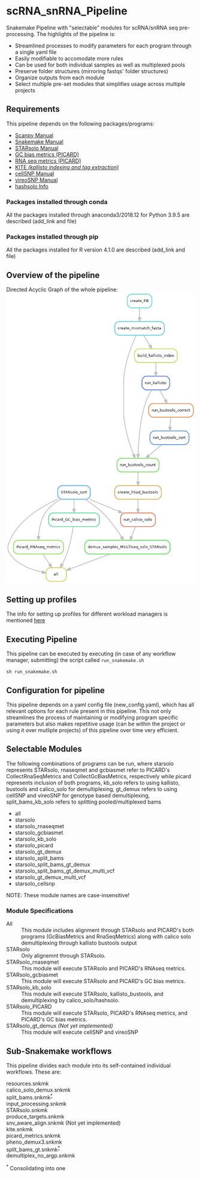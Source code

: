 # scRNA_snRNA_Pipeline
Snakemake Pipeline with "selectable" modules for scRNA/snRNA seq pre-processing.
The highlights of the pipeline is:
<ul>
	<li> Streamlined processes to modify parameters for each program through a single yaml file </li>
	<li> Easily modifiable to accomodate more rules </li>
	<li> Can be used for both individual samples as well as multiplexed pools </li>
	<li> Preserve folder structures (mirroring fastqs' folder structures) </li>
	<li> Organize outputs from each module </li>
	<li> Select multiple pre-set modules that simplifies usage across multiple projects </li>
</ul>

## Requirements
This pipeline depends on the following packages/programs:
<ul>
	<li><a href="https://scanpy.readthedocs.io/en/stable/">Scanpy Manual</a></li>
	<li><a href="https://snakemake.readthedocs.io/en/stable/">Snakemake Manual</a></li>
	<li><a href="https://github.com/alexdobin/STAR/blob/master/docs/STARsolo.md">STARsolo Manual</a> </li>
	<li><a href="https://broadinstitute.github.io/picard/command-line-overview.html#CollectGcBiasMetrics">GC bias metrics (PICARD)</a></li>
	<li><a href="https://broadinstitute.github.io/picard/command-line-overview.html#CollectRnaSeqMetrics">RNA seq metrics (PICARD)</a></li>
	<li><a href="https://github.com/pachterlab/kite">KITE <i>(kallisto indexing and tag extraction)</i></a></li>
	<li><a href="https://cellsnp-lite.readthedocs.io/en/latest/manual.html">cellSNP Manual</a></li>
	<li><a href="https://vireosnp.readthedocs.io/en/latest/manual.html">vireoSNP Manual</a></li>
	<li><a href="https://github.com/calico/solo#how-to-demultiplex-cell-hashing-data-using-hashsolo-cli">hashsolo Info</a></li>
</ul>

### Packages installed through conda
All the packages installed through anaconda3/2018.12 for Python 3.9.5 are described (add_link and file)

### Packages installed through pip
All the packages installed for R version 4.1.0 are described (add_link and file)

## Overview of the pipeline
Directed Acyclic Graph of the whole pipeline:
![DAG](images/Whole_pipeline.png)

## Setting up profiles
The info for setting up profiles for different workload managers is mentioned [here](https://github.com/Snakemake-Profiles)

## Executing Pipeline
This pipeline can be executed by executing (in case of any workflow manager, submitting) the script called `run_snakemake.sh`

```Shell
sh run_snakemake.sh
```

## Configuration for pipeline
This pipeline depends on a yaml config file (new_config.yaml), which has all relevant options for each rule present in this pipeline. This not only streamlines the process of maintaining or modifying program specific parameters but also makes repetitive usage (can be within the project or using it over mutliple projects) of this pipeline over time very efficient.

## Selectable Modules
The following combinations of programs can be run, where starsolo represents STARsolo, rnaseqmet and gcbiasmet refer to PICARD's CollectRnaSeqMetrics and CollectGcBiasMetrics, respectively while picard represents inclusion of both programs, kb_solo refers to using kallisto, bustools and calico_solo for demultiplexing, gt_demux refers to using cellSNP and vireoSNP for genotype based demultiplexing, split_bams_kb_solo refers to splitting pooled/multiplexed bams

<ul>
<li> all</li>
<li> starsolo</li>
<li> starsolo_rnaseqmet</li>
<li> starsolo_gcbiasmet</li>
<li> starsolo_kb_solo</li>
<li> starsolo_picard</li>
<li> starsolo_gt_demux</li>
<li> starsolo_split_bams</li>
<li> starsolo_split_bams_gt_demux</li>
<li> starsolo_split_bams_gt_demux_multi_vcf</li>
<li> starsolo_gt_demux_multi_vcf</li>
<li> starsolo_cellsnp</li>
</ul>

NOTE: These module names are case-insensitive!

### Module Specifications
<dl>
	<dt>All</dt>
	<dd>This module includes alignment through STARsolo and PICARD's both programs (GcBiasMetrics and RnaSeqMetrics) along with calico solo demultiplexing through kallisto bustools output</dd>
	<dt>STARsolo</dt>
	<dd>Only alignemnt through STARsolo.</dd>
	<dt>STARsolo_rnaseqmet</dt>
	<dd>This module will execute STARsolo and PICARD's RNAseq metrics.</dd>
	<dt>STARsolo_gcbiasmet</dt>
	<dd>This module will execute STARsolo and PICARD's GC bias metrics.</dd>
	<dt>STARsolo_kb_solo</dt>
	<dd>This module will execute STARsolo, kallisto_bustools, and demultiplexing by calico_solo/hashsolo.</dd>
	<dt>STARsolo_PICARD</dt>
	<dd>This module will execute STARsolo, PICARD's RNAseq metrics, and PICARD's GC bias metrics.</dd>
	<dt>STARsolo_gt_demux <i>(Not yet implemented)</i></dt>
	<dd>This module will execute cellSNP and vireoSNP</dd>
</dl>


## Sub-Snakemake workflows
This pipeline divides each module into its self-contained individual workflows. These are:

<dl>
	<dt> resources.snkmk </dt>
	<dd> </dd>
	<dt> calico_solo_demux.snkmk </dt>
	<dd> </dd>
	<dt> split_bams.snkmk<sup><a href="#ft1" id="ref1" >*</a></sup></dt>
	<dd> </dd>
	<dt> input_processing.snkmk </dt>
	<dd> </dd>
	<dt> STARsolo.snkmk </dt>
	<dd> </dd>
	<dt> produce_targets.snkmk </dt>
	<dd> </dd>
	<dt> snv_aware_align.snkmk (Not yet implemented)</dt>
	<dd> </dd>
	<dt> kite.snkmk </dt>
	<dd> </dd>
	<dt> picard_metrics.snkmk </dt>
	<dd> </dd>
	<dt> pheno_demux3.snkmk </dt>
	<dd> </dd>
	<dt> split_bams_gt.snkmk<sup><a href="#ft1" id="ref1" >*</a></sup></dt>
	<dd> </dd>
	<dt> demultiplex_no_argp.snkmk </dt>
	<dd> </dd>

<sup id="#ft1">*</sup> Consolidating into one
</dl>

